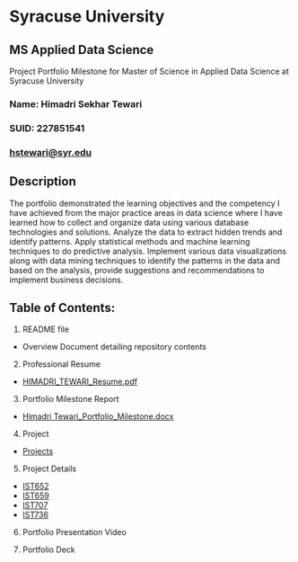 # Syracuse University
## MS Applied Data Science
Project Portfolio Milestone for Master of Science in Applied Data Science at Syracuse University 
### Name: Himadri Sekhar Tewari
### SUID: 227851541
### hstewari@syr.edu
## Description
The portfolio demonstrated the learning objectives and the competency I have achieved from the major practice areas in data science where I have learned how to collect and organize data using various database technologies and solutions. Analyze the data to extract hidden trends and identify patterns. Apply statistical methods and machine learning techniques to do predictive analysis. Implement various data visualizations along with data mining techniques to identify the patterns in the data and based on the analysis, provide suggestions and recommendations to implement business decisions.
## Table of Contents:
1. README file
* Overview Document detailing repository contents
2. Professional Resume
* [HIMADRI_TEWARI_Resume.pdf](https://github.com)
3. Portfolio Milestone Report
* [Himadri Tewari_Portfolio_Milestone.docx](https://github.com)
4. Project
* [Projects](https://github.com)
5. Project Details
* [IST652](https://github.com)
* [IST659](https://github.com)
* [IST707](https://github.com)
* [IST736](https://github.com)
6. Portfolio Presentation Video

7. Portfolio Deck


